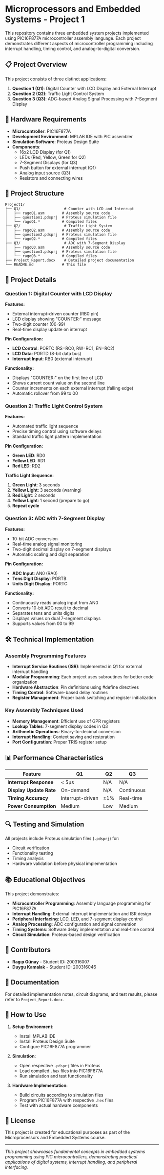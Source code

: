 # Microprocessors and Embedded Systems - Project 1

This repository contains three embedded system projects implemented using PIC16F877A microcontroller assembly language. Each project demonstrates different aspects of microcontroller programming including interrupt handling, timing control, and analog-to-digital conversion.

## 📋 Project Overview

This project consists of three distinct applications:

1. **Question 1 (Q1)**: Digital Counter with LCD Display and External Interrupt
2. **Question 2 (Q2)**: Traffic Light Control System
3. **Question 3 (Q3)**: ADC-based Analog Signal Processing with 7-Segment Display

## 🔧 Hardware Requirements

- **Microcontroller**: PIC16F877A
- **Development Environment**: MPLAB IDE with PIC assembler
- **Simulation Software**: Proteus Design Suite
- **Components**:
  - 16x2 LCD Display (for Q1)
  - LEDs (Red, Yellow, Green for Q2)
  - 7-Segment Displays (for Q3)
  - Push button for external interrupt (Q1)
  - Analog input source (Q3)
  - Resistors and connecting wires

## 📁 Project Structure

```
Project1/
├── Q1/                    # Counter with LCD and Interrupt
│   ├── ragoQ1.asm        # Assembly source code
│   ├── question1.pdsprj  # Proteus simulation file
│   └── ragoQ1.*          # Compiled files
├── Q2/                    # Traffic Light System
│   ├── ragoQ2.asm        # Assembly source code
│   ├── question2.pdsprj  # Proteus simulation file
│   └── ragoQ2.*          # Compiled files
├── Q3/                    # ADC with 7-Segment Display
│   ├── ragoQ3.asm        # Assembly source code
│   ├── question3.pdsprj  # Proteus simulation file
│   └── ragoQ3.*          # Compiled files
├── Project_Report.docx    # Detailed project documentation
└── README.md             # This file
```

## 🚀 Project Details

### Question 1: Digital Counter with LCD Display

**Features:**
- External interrupt-driven counter (RB0 pin)
- LCD display showing "COUNTER:" message
- Two-digit counter (00-99)
- Real-time display update on interrupt

**Pin Configuration:**
- **LCD Control**: PORTC (RS=RC0, RW=RC1, EN=RC2)
- **LCD Data**: PORTD (8-bit data bus)
- **Interrupt Input**: RB0 (external interrupt)

**Functionality:**
- Displays "COUNTER:" on the first line of LCD
- Shows current count value on the second line
- Counter increments on each external interrupt (falling edge)
- Automatic rollover from 99 to 00

### Question 2: Traffic Light Control System

**Features:**
- Automated traffic light sequence
- Precise timing control using software delays
- Standard traffic light pattern implementation

**Pin Configuration:**
- **Green LED**: RD0
- **Yellow LED**: RD1
- **Red LED**: RD2

**Traffic Light Sequence:**
1. **Green Light**: 3 seconds
2. **Yellow Light**: 3 seconds (warning)
3. **Red Light**: 2 seconds
4. **Yellow Light**: 1 second (prepare to go)
5. **Repeat cycle**

### Question 3: ADC with 7-Segment Display

**Features:**
- 10-bit ADC conversion
- Real-time analog signal monitoring
- Two-digit decimal display on 7-segment displays
- Automatic scaling and digit separation

**Pin Configuration:**
- **ADC Input**: AN0 (RA0)
- **Tens Digit Display**: PORTB
- **Units Digit Display**: PORTC

**Functionality:**
- Continuously reads analog input from AN0
- Converts 10-bit ADC result to decimal
- Separates tens and units digits
- Displays values on dual 7-segment displays
- Supports values from 00 to 99

## 🛠️ Technical Implementation

### Assembly Programming Features

- **Interrupt Service Routines (ISR)**: Implemented in Q1 for external interrupt handling
- **Modular Programming**: Each project uses subroutines for better code organization
- **Hardware Abstraction**: Pin definitions using #define directives
- **Timing Control**: Software-based delay routines
- **Register Management**: Proper bank switching and register initialization

### Key Assembly Techniques Used

- **Memory Management**: Efficient use of GPR registers
- **Lookup Tables**: 7-segment display codes in Q3
- **Arithmetic Operations**: Binary-to-decimal conversion
- **Interrupt Handling**: Context saving and restoration
- **Port Configuration**: Proper TRIS register setup

## 📊 Performance Characteristics

| Feature | Q1 | Q2 | Q3 |
|---------|----|----|---|
| **Interrupt Response** | < 5μs | N/A | N/A |
| **Display Update Rate** | On-demand | N/A | Continuous |
| **Timing Accuracy** | Interrupt-driven | ±1% | Real-time |
| **Power Consumption** | Medium | Low | Medium |

## 🔍 Testing and Simulation

All projects include Proteus simulation files (`.pdsprj`) for:
- Circuit verification
- Functionality testing
- Timing analysis
- Hardware validation before physical implementation

## 📚 Educational Objectives

This project demonstrates:
- **Microcontroller Programming**: Assembly language programming for PIC16F877A
- **Interrupt Handling**: External interrupt implementation and ISR design
- **Peripheral Interfacing**: LCD, LED, and 7-segment display control
- **Analog Processing**: ADC configuration and signal conversion
- **Timing Systems**: Software delay implementation and real-time control
- **Circuit Simulation**: Proteus-based design verification

## 👥 Contributors

- **Ragıp Günay** - Student ID: 200316007
- **Duygu Kamalak** - Student ID: 200316046

## 📝 Documentation

For detailed implementation notes, circuit diagrams, and test results, please refer to `Project_Report.docx`.

## 🔧 How to Use

1. **Setup Environment**:
   - Install MPLAB IDE
   - Install Proteus Design Suite
   - Configure PIC16F877A programmer

2. **Simulation**:
   - Open respective `.pdsprj` files in Proteus
   - Load compiled `.hex` files into PIC16F877A
   - Run simulation and test functionality

3. **Hardware Implementation**:
   - Build circuits according to simulation files
   - Program PIC16F877A with respective `.hex` files
   - Test with actual hardware components

## 📄 License

This project is created for educational purposes as part of the Microprocessors and Embedded Systems course.

---

*This project showcases fundamental concepts in embedded systems programming using PIC microcontrollers, demonstrating practical applications of digital systems, interrupt handling, and peripheral interfacing.* 